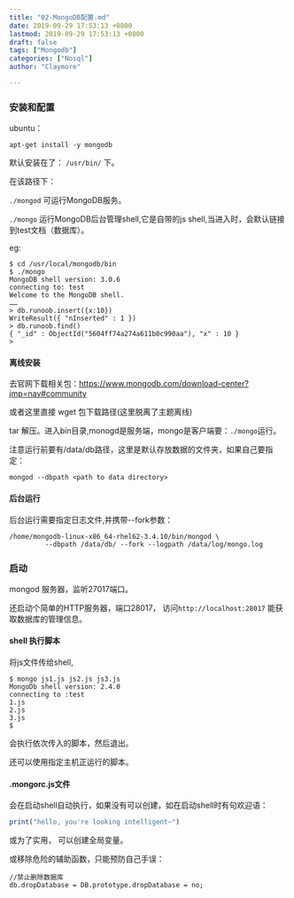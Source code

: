 ```yaml
---
title: "02-MongoDB配置.md"
date: 2019-09-29 17:53:13 +0800
lastmod: 2019-09-29 17:53:13 +0800
draft: false
tags: ["Mongodb"]
categories: ["Nosql"]
author: "Claymore"

---
```



### 安装和配置

ubuntu：

`apt-get install -y mongodb`

默认安装在了： `/usr/bin/` 下。

在该路径下：

`./mongod` 可运行MongoDB服务。

`./mongo`   运行MongoDB后台管理shell,它是自带的js shell,当进入时，会默认链接到test文档（数据库）。

eg:

```
$ cd /usr/local/mongodb/bin
$ ./mongo
MongoDB shell version: 3.0.6
connecting to: test
Welcome to the MongoDB shell.
……
> db.runoob.insert({x:10})
WriteResult({ "nInserted" : 1 })
> db.runoob.find()
{ "_id" : ObjectId("5604ff74a274a611b0c990aa"), "x" : 10 }
>
```



#### 离线安装

去官网下载相关包：https://www.mongodb.com/download-center?jmp=nav#community

或者这里直接 wget 包下载路径(这里脱离了主题离线)

tar 解压。进入bin目录,monogd是服务端，mongo是客户端要：`./mongo`运行。

注意运行前要有/data/db路径，这里是默认存放数据的文件夹，如果自己要指定：

```
mongod --dbpath <path to data directory>
```



#### 后台运行

后台运行需要指定日志文件,并携带--fork参数：

```
/home/mongodb-linux-x86_64-rhel62-3.4.10/bin/mongod \
         --dbpath /data/db/ --fork --logpath /data/log/mongo.log
```





### 启动

mongod 服务器，监听27017端口。

还启动个简单的HTTP服务器，端口28017， 访问`http://localhost:28017` 能获取数据库的管理信息。



#### shell 执行脚本

将js文件传给shell, 

```
$ mongo js1.js js2.js js3.js
MongoDb shell version: 2.4.0
connecting to :test
1.js
2.js
3.js
$
```

会执行依次传入的脚本，然后退出。

还可以使用指定主机正运行的脚本。



#### .mongorc.js文件

会在启动shell自动执行，如果没有可以创建，如在启动shell时有句欢迎语：

```js
print("hello, you're looking intelligent~")
```

或为了实用， 可以创建全局变量。 

或移除危险的辅助函数，只能预防自己手误：

```
//禁止删除数据库
db.dropDatabase = DB.prototype.dropDatabase = no;
```



